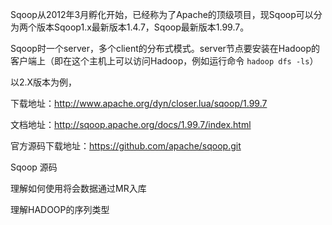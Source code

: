 

Sqoop从2012年3月孵化开始，已经称为了Apache的顶级项目，现Sqoop可以分为两个版本Sqoop1.x最新版本1.4.7，Sqoop最新版本1.99.7。

Sqoop时一个server，多个client的分布式模式。server节点要安装在Hadoop的客户端上（即在这个主机上可以访问Hadoop，例如运行命令 `hadoop dfs -ls`）







以2.X版本为例，

下载地址：http://www.apache.org/dyn/closer.lua/sqoop/1.99.7

文档地址：http://sqoop.apache.org/docs/1.99.7/index.html

官方源码下载地址：https://github.com/apache/sqoop.git











Sqoop 源码

理解如何使用将会数据通过MR入库

理解HADOOP的序列类型